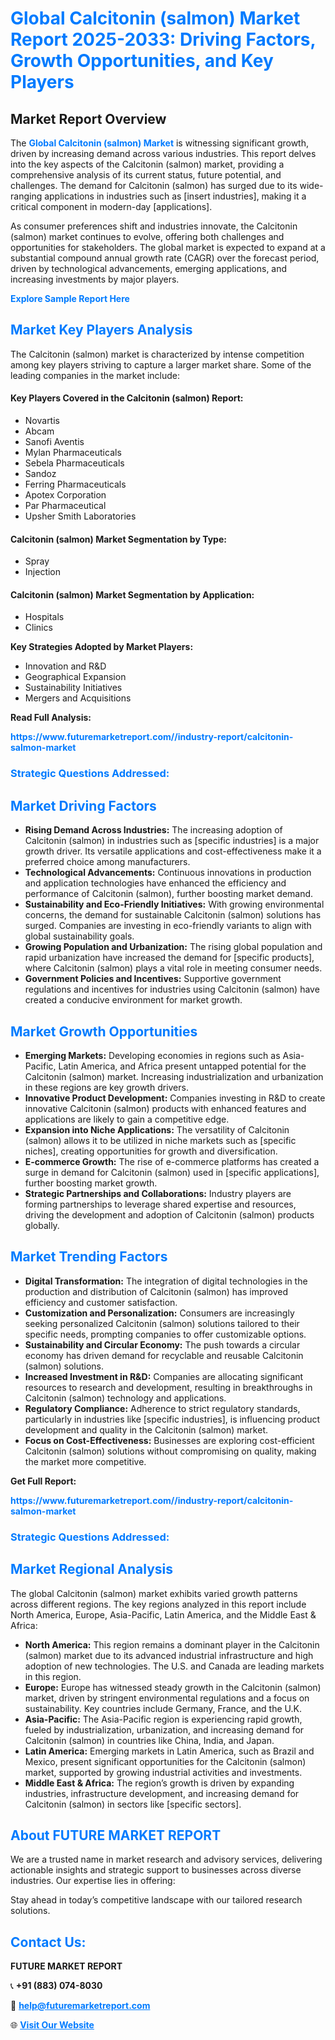 <h1 style="color: #007BFF;">Global Calcitonin (salmon) Market Report 2025-2033: Driving Factors, Growth Opportunities, and Key Players</h1>

<section id="overview">
<h2>Market Report Overview</h2>
<p>The <a href="https://www.futuremarketreport.com//industry-report/calcitonin-salmon-market" style="color: #007BFF; text-decoration: none;"><strong>Global Calcitonin (salmon) Market</strong></a> is witnessing significant growth, driven by increasing demand across various industries. This report delves into the key aspects of the Calcitonin (salmon) market, providing a comprehensive analysis of its current status, future potential, and challenges. The demand for Calcitonin (salmon) has surged due to its wide-ranging applications in industries such as [insert industries], making it a critical component in modern-day [applications].</p>
<p>As consumer preferences shift and industries innovate, the Calcitonin (salmon) market continues to evolve, offering both challenges and opportunities for stakeholders. The global market is expected to expand at a substantial compound annual growth rate (CAGR) over the forecast period, driven by technological advancements, emerging applications, and increasing investments by major players.</p>
</section>

<section id="overview">
<p><a href="https://www.futuremarketreport.com//request-sample/reportId=59928" style="color: #007BFF; text-decoration: none;"><strong>Explore Sample Report Here</strong></a></p>
</section>

<section id="key-players">
<h2 style="color: #007BFF;">Market Key Players Analysis</h2>
<p>The Calcitonin (salmon) market is characterized by intense competition among key players striving to capture a larger market share. Some of the leading companies in the market include:</p>
<h4>Key Players Covered in the Calcitonin (salmon) Report:</h4>
<ul><li>Novartis</li><li>Abcam</li><li>Sanofi Aventis</li><li>Mylan Pharmaceuticals</li><li>Sebela Pharmaceuticals</li><li>Sandoz</li><li>Ferring Pharmaceuticals</li><li>Apotex Corporation</li><li>Par Pharmaceutical</li><li>Upsher Smith Laboratories</li></ul>
<h4>Calcitonin (salmon) Market Segmentation by Type:</h4>
<ul><li>Spray</li><li>Injection</li></ul>

<h4>Calcitonin (salmon) Market Segmentation by Application:</h4>
<ul><li>Hospitals</li><li>Clinics</li></ul>
<p><strong>Key Strategies Adopted by Market Players:</strong></p>
<ul>
<li>Innovation and R&D</li>
<li>Geographical Expansion</li>
<li>Sustainability Initiatives</li>
<li>Mergers and Acquisitions</li>
</ul>
</section>

<section>
<p><strong>Read Full Analysis: </strong></p><a href="https://www.futuremarketreport.com//industry-report/calcitonin-salmon-market" style="color: #007BFF; text-decoration: none;"><strong>https://www.futuremarketreport.com//industry-report/calcitonin-salmon-market</strong></a>
<h3 style="color: #007BFF;">Strategic Questions Addressed:</h3>
</section>

<section id="driving-factors">
<h2 style="color: #007BFF;">Market Driving Factors</h2>
<ul>
<li><strong>Rising Demand Across Industries:</strong> The increasing adoption of Calcitonin (salmon) in industries such as [specific industries] is a major growth driver. Its versatile applications and cost-effectiveness make it a preferred choice among manufacturers.</li>
<li><strong>Technological Advancements:</strong> Continuous innovations in production and application technologies have enhanced the efficiency and performance of Calcitonin (salmon), further boosting market demand.</li>
<li><strong>Sustainability and Eco-Friendly Initiatives:</strong> With growing environmental concerns, the demand for sustainable Calcitonin (salmon) solutions has surged. Companies are investing in eco-friendly variants to align with global sustainability goals.</li>
<li><strong>Growing Population and Urbanization:</strong> The rising global population and rapid urbanization have increased the demand for [specific products], where Calcitonin (salmon) plays a vital role in meeting consumer needs.</li>
<li><strong>Government Policies and Incentives:</strong> Supportive government regulations and incentives for industries using Calcitonin (salmon) have created a conducive environment for market growth.</li>
</ul>
</section>

<section id="growth-opportunities">
<h2 style="color: #007BFF;">Market Growth Opportunities</h2>
<ul>
<li><strong>Emerging Markets:</strong> Developing economies in regions such as Asia-Pacific, Latin America, and Africa present untapped potential for the Calcitonin (salmon) market. Increasing industrialization and urbanization in these regions are key growth drivers.</li>
<li><strong>Innovative Product Development:</strong> Companies investing in R&D to create innovative Calcitonin (salmon) products with enhanced features and applications are likely to gain a competitive edge.</li>
<li><strong>Expansion into Niche Applications:</strong> The versatility of Calcitonin (salmon) allows it to be utilized in niche markets such as [specific niches], creating opportunities for growth and diversification.</li>
<li><strong>E-commerce Growth:</strong> The rise of e-commerce platforms has created a surge in demand for Calcitonin (salmon) used in [specific applications], further boosting market growth.</li>
<li><strong>Strategic Partnerships and Collaborations:</strong> Industry players are forming partnerships to leverage shared expertise and resources, driving the development and adoption of Calcitonin (salmon) products globally.</li>
</ul>
</section>

<section id="trending-factors">
<h2 style="color: #007BFF;">Market Trending Factors</h2>
<ul>
<li><strong>Digital Transformation:</strong> The integration of digital technologies in the production and distribution of Calcitonin (salmon) has improved efficiency and customer satisfaction.</li>
<li><strong>Customization and Personalization:</strong> Consumers are increasingly seeking personalized Calcitonin (salmon) solutions tailored to their specific needs, prompting companies to offer customizable options.</li>
<li><strong>Sustainability and Circular Economy:</strong> The push towards a circular economy has driven demand for recyclable and reusable Calcitonin (salmon) solutions.</li>
<li><strong>Increased Investment in R&D:</strong> Companies are allocating significant resources to research and development, resulting in breakthroughs in Calcitonin (salmon) technology and applications.</li>
<li><strong>Regulatory Compliance:</strong> Adherence to strict regulatory standards, particularly in industries like [specific industries], is influencing product development and quality in the Calcitonin (salmon) market.</li>
<li><strong>Focus on Cost-Effectiveness:</strong> Businesses are exploring cost-efficient Calcitonin (salmon) solutions without compromising on quality, making the market more competitive.</li>
</ul>
</section>

<section>
<p><strong>Get Full Report: </strong></p><a href="https://www.futuremarketreport.com//industry-report/calcitonin-salmon-market" style="color: #007BFF; text-decoration: none;"><strong>https://www.futuremarketreport.com//industry-report/calcitonin-salmon-market</strong></a>
<h3 style="color: #007BFF;">Strategic Questions Addressed:</h3>
</section>


<section id="regional-analysis">
<h2 style="color: #007BFF;">Market Regional Analysis</h2>
<p>The global Calcitonin (salmon) market exhibits varied growth patterns across different regions. The key regions analyzed in this report include North America, Europe, Asia-Pacific, Latin America, and the Middle East & Africa:</p>
<ul>
<li><strong>North America:</strong> This region remains a dominant player in the Calcitonin (salmon) market due to its advanced industrial infrastructure and high adoption of new technologies. The U.S. and Canada are leading markets in this region.</li>
<li><strong>Europe:</strong> Europe has witnessed steady growth in the Calcitonin (salmon) market, driven by stringent environmental regulations and a focus on sustainability. Key countries include Germany, France, and the U.K.</li>
<li><strong>Asia-Pacific:</strong> The Asia-Pacific region is experiencing rapid growth, fueled by industrialization, urbanization, and increasing demand for Calcitonin (salmon) in countries like China, India, and Japan.</li>
<li><strong>Latin America:</strong> Emerging markets in Latin America, such as Brazil and Mexico, present significant opportunities for the Calcitonin (salmon) market, supported by growing industrial activities and investments.</li>
<li><strong>Middle East & Africa:</strong> The region’s growth is driven by expanding industries, infrastructure development, and increasing demand for Calcitonin (salmon) in sectors like [specific sectors].</li>
</ul>
</section>

<footer>
<h2 style="color: #007BFF;">About FUTURE MARKET REPORT</h2>
<p>We are a trusted name in market research and advisory services, delivering actionable insights and strategic support to businesses across diverse industries. Our expertise lies in offering:</p>

<p>Stay ahead in today’s competitive landscape with our tailored research solutions.</p>

<h2 style="color: #007BFF;">Contact Us:</h2>
<p><strong>FUTURE MARKET REPORT</strong></p>
<p>📞 <strong>+91 (883) 074-8030</strong></p>
<p>📧 <strong><a href="mailto:help@futuremarketreport.com" style="color: #007BFF;">help@futuremarketreport.com</a></strong></p>
<p>🌐 <strong><a href="https://www.futuremarketreport.com/" style="color: #007BFF;">Visit Our Website</a></strong></p>
</footer>